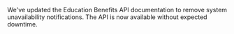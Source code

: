 We've updated the Education Benefits API documentation to remove system unavailability notifications. The API is now available without expected downtime.
